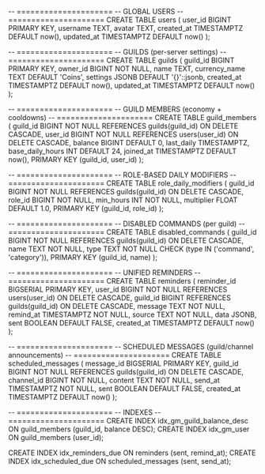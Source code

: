 -- =====================
-- GLOBAL USERS
-- =====================
CREATE TABLE users (
    user_id BIGINT PRIMARY KEY,
    username TEXT,
    avatar TEXT,
    created_at TIMESTAMPTZ DEFAULT now(),
    updated_at TIMESTAMPTZ DEFAULT now()
);

-- =====================
-- GUILDS (per-server settings)
-- =====================
CREATE TABLE guilds (
    guild_id BIGINT PRIMARY KEY,
    owner_id BIGINT NOT NULL,
    name TEXT,
    currency_name TEXT DEFAULT 'Coins',
    settings JSONB DEFAULT '{}'::jsonb,
    created_at TIMESTAMPTZ DEFAULT now(),
    updated_at TIMESTAMPTZ DEFAULT now()
);

-- =====================
-- GUILD MEMBERS (economy + cooldowns)
-- =====================
CREATE TABLE guild_members (
    guild_id BIGINT NOT NULL REFERENCES guilds(guild_id) ON DELETE CASCADE,
    user_id BIGINT NOT NULL REFERENCES users(user_id) ON DELETE CASCADE,
    balance BIGINT DEFAULT 0,
    last_daily TIMESTAMPTZ,
    base_daily_hours INT DEFAULT 24,
    joined_at TIMESTAMPTZ DEFAULT now(),
    PRIMARY KEY (guild_id, user_id)
);

-- =====================
-- ROLE-BASED DAILY MODIFIERS
-- =====================
CREATE TABLE role_daily_modifiers (
    guild_id BIGINT NOT NULL REFERENCES guilds(guild_id) ON DELETE CASCADE,
    role_id BIGINT NOT NULL,
    min_hours INT NOT NULL,
    multiplier FLOAT DEFAULT 1.0,
    PRIMARY KEY (guild_id, role_id)
);

-- =====================
-- DISABLED COMMANDS (per guild)
-- =====================
CREATE TABLE disabled_commands (
    guild_id BIGINT NOT NULL REFERENCES guilds(guild_id) ON DELETE CASCADE,
    name TEXT NOT NULL,
    type TEXT NOT NULL CHECK (type IN ('command', 'category')),
    PRIMARY KEY (guild_id, name)
);

-- =====================
-- UNIFIED REMINDERS
-- =====================
CREATE TABLE reminders (
    reminder_id BIGSERIAL PRIMARY KEY,
    user_id BIGINT NOT NULL REFERENCES users(user_id) ON DELETE CASCADE,
    guild_id BIGINT REFERENCES guilds(guild_id) ON DELETE CASCADE,
    message TEXT NOT NULL,
    remind_at TIMESTAMPTZ NOT NULL,
    source TEXT NOT NULL,
    data JSONB,
    sent BOOLEAN DEFAULT FALSE,
    created_at TIMESTAMPTZ DEFAULT now()
);

-- =====================
-- SCHEDULED MESSAGES (guild/channel announcements)
-- =====================
CREATE TABLE scheduled_messages (
    message_id BIGSERIAL PRIMARY KEY,
    guild_id BIGINT NOT NULL REFERENCES guilds(guild_id) ON DELETE CASCADE,
    channel_id BIGINT NOT NULL,
    content TEXT NOT NULL,
    send_at TIMESTAMPTZ NOT NULL,
    sent BOOLEAN DEFAULT FALSE,
    created_at TIMESTAMPTZ DEFAULT now()
);



-- =====================
-- INDEXES
-- =====================
CREATE INDEX idx_gm_guild_balance_desc ON guild_members (guild_id, balance DESC);
CREATE INDEX idx_gm_user ON guild_members (user_id);

CREATE INDEX idx_reminders_due ON reminders (sent, remind_at);
CREATE INDEX idx_scheduled_due ON scheduled_messages (sent, send_at);
